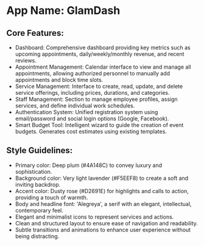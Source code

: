 # **App Name**: GlamDash

## Core Features:

- Dashboard: Comprehensive dashboard providing key metrics such as upcoming appointments, daily/weekly/monthly revenue, and recent reviews.
- Appointment Management: Calendar interface to view and manage all appointments, allowing authorized personnel to manually add appointments and block time slots.
- Service Management: Interface to create, read, update, and delete service offerings, including prices, durations, and categories.
- Staff Management: Section to manage employee profiles, assign services, and define individual work schedules.
- Authentication System: Unified registration system using email/password and social login options (Google, Facebook).
- Smart Budget Tool: Intelligent wizard to guide the creation of event budgets. Generates cost estimates using existing templates.

## Style Guidelines:

- Primary color: Deep plum (#4A148C) to convey luxury and sophistication.
- Background color: Very light lavender (#F5EEF8) to create a soft and inviting backdrop.
- Accent color: Dusty rose (#D2691E) for highlights and calls to action, providing a touch of warmth.
- Body and headline font: 'Alegreya', a serif with an elegant, intellectual, contemporary feel.
- Elegant and minimalist icons to represent services and actions.
- Clean and structured layout to ensure ease of navigation and readability.
- Subtle transitions and animations to enhance user experience without being distracting.